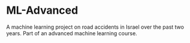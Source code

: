 # ML-Advanced
A machine learning project on road accidents in Israel over the past two years. Part of an advanced machine learning course.
